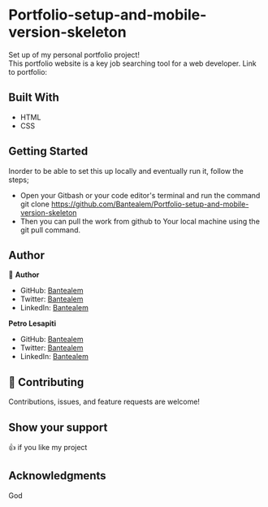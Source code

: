 # Portfolio-setup-and-mobile-version-skeleton

Set up of my personal portfolio project!  <br>
This portfolio website is a key job searching tool for a web developer. 
Link to portfolio:



## Built With

- HTML
- CSS


## Getting Started
 Inorder to be able to set this up locally and eventually run it, follow the steps;
- Open your Gitbash or your code editor's terminal and run the command git clone https://github.com/Bantealem/Portfolio-setup-and-mobile-version-skeleton
- Then you can pull the work from github to Your local machine using the git pull command.



## Author

👤 **Author**

- GitHub: [Bantealem](https://github.com/Bantealem)
- Twitter: [Bantealem](https://twitter.com/BantealemG)
- LinkedIn: [Bantealem](https://www.linkedin.com/in/bantealem-geto-a301b9213/)

 **Petro Lesapiti**
- GitHub: [Bantealem](https://github.com/Bantealem)
- Twitter: [Bantealem](https://twitter.com/BantealemG)
- LinkedIn: [Bantealem](https://www.linkedin.com/in/bantealem-geto-a301b9213/)




## 🤝 Contributing

Contributions, issues, and feature requests are welcome!


## Show your support
 👍 if you like my project

## Acknowledgments

God
